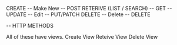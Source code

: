 CREATE -- Make New -- POST
RETERIVE (LIST / SEARCH) -- GET -- 
UPDATE -- Edit -- PUT/PATCH
DELETE -- Delete -- DELETE

-- HTTP METHODS

All of these have views.
Create View
Reteive View
Delete View
